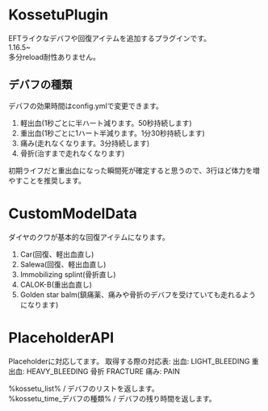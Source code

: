 # KossetuPlugin
EFTライクなデバフや回復アイテムを追加するプラグインです。  
1.16.5~  
多分reload耐性ありません。

## デバフの種類
デバフの効果時間はconfig.ymlで変更できます。
1. 軽出血(1秒ごとに半ハート減ります。50秒持続します)
2. 重出血(1秒ごとに1ハート半減ります。1分30秒持続します)
3. 痛み(走れなくなります。3分持続します)
4. 骨折(治すまで走れなくなります)

初期ライフだと重出血になった瞬間死が確定すると思うので、3行ほど体力を増やすことを推奨します。

# CustomModelData
ダイヤのクワが基本的な回復アイテムになります。  
1. Car(回復、軽出血直し)  
2. Salewa(回復、軽出血直し)  
3. Immobilizing splint(骨折直し)  
4. CALOK-B(重出血直し)  
5. Golden star balm(鎮痛薬、痛みや骨折のデバフを受けていても走れるようになります)  

# PlaceholderAPI
Placeholderに対応してます。
取得する際の対応表:
出血: LIGHT_BLEEDING
重出血: HEAVY_BLEEDING
骨折 FRACTURE
痛み: PAIN

%kossetu_list% / デバフのリストを返します。  
%kossetu_time_デバフの種類% / デバフの残り時間を返します。  